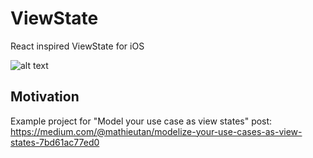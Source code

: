 # ViewState
React inspired ViewState for iOS

![alt text](https://github.com/taiyungo/ViewState/blob/master/viewstate.png)

## Motivation

Example project for "Model your use case as view states" post: https://medium.com/@mathieutan/modelize-your-use-cases-as-view-states-7bd61ac77ed0
